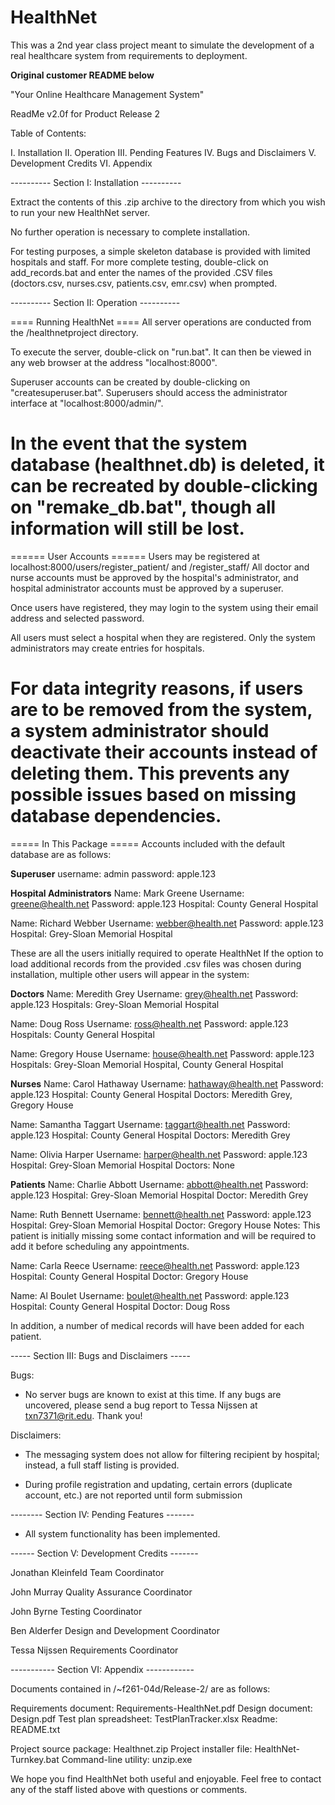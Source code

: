 # HealthNet 

This was a 2nd year class project meant to simulate the development of a real healthcare system from requirements to deployment.

__Original customer README below__

"Your Online Healthcare Management System"

ReadMe v2.0f for Product Release 2

Table of Contents:

  I.    Installation
 II.    Operation
III.    Pending Features
 IV.    Bugs and Disclaimers
  V.    Development Credits
 VI.    Appendix


---------- Section I: Installation ----------

Extract the contents of this .zip archive to the directory from which you wish
to run your new HealthNet server.

No further operation is necessary to complete installation.

For testing purposes, a simple skeleton database is provided with limited
hospitals and staff. For more complete testing, double-click on add_records.bat
and enter the names of the provided .CSV files (doctors.csv, nurses.csv,
patients.csv, emr.csv) when prompted.

---------- Section II: Operation   ----------

==== Running HealthNet ====
All server operations are conducted from the /healthnetproject directory.

To execute the server, double-click on "run.bat". It can then be viewed in any
web browser at the address "localhost:8000".

Superuser accounts can be created by double-clicking on "createsuperuser.bat".
Superusers should access the administrator interface at "localhost:8000/admin/".

In the event that the system database (healthnet.db) is deleted, it can be
recreated by double-clicking on "remake_db.bat", though all information will still
be lost.
===========================

====== User Accounts ======
Users may be registered at localhost:8000/users/register_patient/ and /register_staff/
All doctor and nurse accounts must be approved by the hospital's administrator,
and hospital administrator accounts must be approved by a superuser.

Once users have registered, they may login to the system using their email
address and selected password.

All users must select a hospital when they are registered. Only the system
administrators may create entries for hospitals.

For data integrity reasons, if users are to be removed from the system, a system
administrator should deactivate their accounts instead of deleting them. This
prevents any possible issues based on missing database dependencies.
===========================

===== In This Package =====
Accounts included with the default database are as follows:

__Superuser__
username:   admin
password:   apple.123

__Hospital Administrators__
Name:       Mark Greene
Username:   greene@health.net
Password:   apple.123
Hospital:   County General Hospital

Name:       Richard Webber
Username:   webber@health.net
Password:   apple.123
Hospital:   Grey-Sloan Memorial Hospital

These are all the users initially required to operate HealthNet
If the option to load additional records from the provided .csv files was
chosen during installation, multiple other users will appear in the system:

__Doctors__
Name:       Meredith Grey
Username:   grey@health.net
Password:   apple.123
Hospitals:  Grey-Sloan Memorial Hospital

Name:       Doug Ross
Username:   ross@health.net
Password:   apple.123
Hospitals:  County General Hospital

Name:       Gregory House
Username:   house@health.net
Password:   apple.123
Hospitals:  Grey-Sloan Memorial Hospital, County General Hospital

__Nurses__
Name:       Carol Hathaway
Username:   hathaway@health.net
Password:   apple.123
Hospital:   County General Hospital
Doctors:    Meredith Grey, Gregory House

Name:       Samantha Taggart
Username:   taggart@health.net
Password:   apple.123
Hospital:   County General Hospital
Doctors:    Meredith Grey

Name:       Olivia Harper
Username:   harper@health.net
Password:   apple.123
Hospital:   Grey-Sloan Memorial Hospital
Doctors:    None

__Patients__
Name:       Charlie Abbott
Username:   abbott@health.net
Password:   apple.123
Hospital:   Grey-Sloan Memorial Hospital
Doctor:     Meredith Grey

Name:       Ruth Bennett
Username:   bennett@health.net
Password:   apple.123
Hospital:   Grey-Sloan Memorial Hospital
Doctor:     Gregory House
Notes:      This patient is initially missing some contact information and
            will be required to add it before scheduling any appointments.

Name:       Carla Reece
Username:   reece@health.net
Password:   apple.123
Hospital:   County General Hospital
Doctor:     Gregory House

Name:       Al Boulet
Username:   boulet@health.net
Password:   apple.123
Hospital:   County General Hospital
Doctor:     Doug Ross

In addition, a number of medical records will have been added for each patient.

----- Section III: Bugs and Disclaimers -----

Bugs:

*   No server bugs are known to exist at this time. If any bugs are uncovered,
    please send a bug report to Tessa Nijssen at txn7371@rit.edu. Thank you!

Disclaimers:

*   The messaging system does not allow for filtering recipient by hospital;
    instead, a full staff listing is provided.

*   During profile registration and updating, certain errors (duplicate
    account, etc.) are not reported until form submission


-------- Section IV: Pending Features -------

*   All system functionality has been implemented.

------ Section V: Development Credits -------

Jonathan Kleinfeld
Team Coordinator

John Murray
Quality Assurance Coordinator

John Byrne
Testing Coordinator

Ben Alderfer
Design and Development Coordinator

Tessa Nijssen
Requirements Coordinator

----------- Section VI: Appendix ------------

Documents contained in /~f261-04d/Release-2/
are as follows:

Requirements document:   Requirements-HealthNet.pdf
Design document:         Design.pdf
Test plan spreadsheet:   TestPlanTracker.xlsx
Readme:                  README.txt

Project source package:  Healthnet.zip
Project installer file:  HealthNet-Turnkey.bat
Command-line utility:    unzip.exe

We hope you find HealthNet both useful and enjoyable. Feel free to contact
any of the staff listed above with questions or comments.
